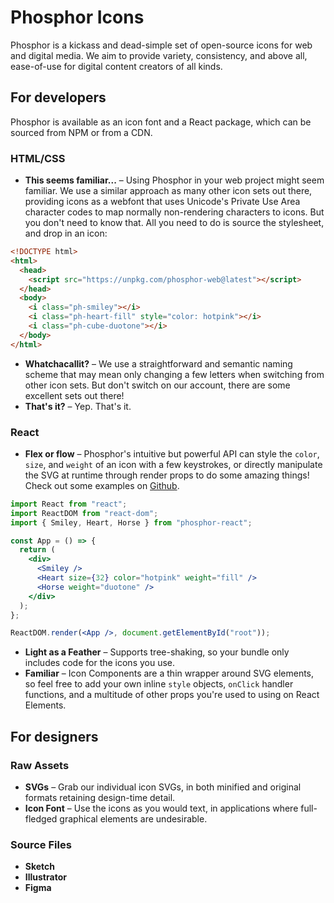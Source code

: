 # Phosphor Icons

Phosphor is a kickass and dead-simple set of open-source icons for web and digital media. We aim to provide variety, consistency, and above all, ease-of-use for digital content creators of all kinds.

## For developers

Phosphor is available as an icon font and a React package, which can be sourced from NPM or from a CDN.

### HTML/CSS

- **This seems familiar...** – Using Phosphor in your web project might seem familiar. We use a similar approach as many other icon sets out there, providing icons as a webfont that uses Unicode's Private Use Area character codes to map normally non-rendering characters to icons. But you don't need to know that. All you need to do is source the stylesheet, and drop in an icon:

```html
<!DOCTYPE html>
<html>
  <head>
    <script src="https://unpkg.com/phosphor-web@latest"></script>
  </head>
  <body>
    <i class="ph-smiley"></i>
    <i class="ph-heart-fill" style="color: hotpink"></i>
    <i class="ph-cube-duotone"></i>
  </body>
</html>
```

- **Whatchacallit?** – We use a straightforward and semantic naming scheme that may mean only changing a few letters when switching from other icon sets. But don't switch on our account, there are some excellent sets out there!
- **That's it?** – Yep. That's it.

### React

- **Flex or flow** – Phosphor's intuitive but powerful API can style the `color`, `size`, and `weight` of an icon with a few keystrokes, or directly manipulate the SVG at runtime through render props to do some amazing things! Check out some examples on [Github](https://github.com/rektdeckard/phosphor-react).

```jsx
import React from "react";
import ReactDOM from "react-dom";
import { Smiley, Heart, Horse } from "phosphor-react";

const App = () => {
  return (
    <div>
      <Smiley />
      <Heart size={32} color="hotpink" weight="fill" />
      <Horse weight="duotone" />
    </div>
  );
};

ReactDOM.render(<App />, document.getElementById("root"));
```

- **Light as a Feather** – Supports tree-shaking, so your bundle only includes code for the icons you use.
- **Familiar** – Icon Components are a thin wrapper around SVG elements, so feel free to add your own inline `style` objects, `onClick` handler functions, and a multitude of other props you're used to using on React Elements.

## For designers

### Raw Assets
- **SVGs** – Grab our individual icon SVGs, in both minified and original formats retaining design-time detail.
- **Icon Font** – Use the icons as you would text, in applications where full-fledged graphical elements are undesirable.

### Source Files
- **Sketch**
- **Illustrator**
- **Figma**
